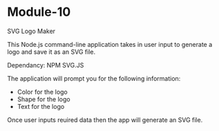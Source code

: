 # Module-10
SVG Logo Maker

This Node.js command-line application takes in user input to generate a logo and save it as an SVG file.

Dependancy: NPM SVG.JS

The application will prompt you for the following information:

- Color for the logo
- Shape for the logo
- Text for the logo

Once user inputs reuired data then the app will generate an SVG file.